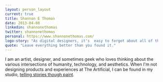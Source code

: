 ```yaml
---
layout: person_layout
current: true
title: Shannon E Thomas
date: 2013-04-08
linkedin: shannonethomas
twitter: shannonethomas
personal: https://www.shannonethomas.com/
logo-story: "As digital designers, it's  easy to forget about all of the great things that we can do with our hands—sketching, painting, folding paper, etc. It's important that we always push our work on the screen by starting our process off of the screen. Staying true to this mantra, my logo is a digital representation of the hand lettering that fills my many notebooks."
quote: "Leave everything better than you found it."
---
```


I am an artist, designer, and sometimes geek who loves thinking about the various intersections of humanity, technology, and aesthetics. When I'm not designing products and experiences at The Artificial, I can be found in my studio, [telling stories though paint](http://www.shannonethomas.com).
